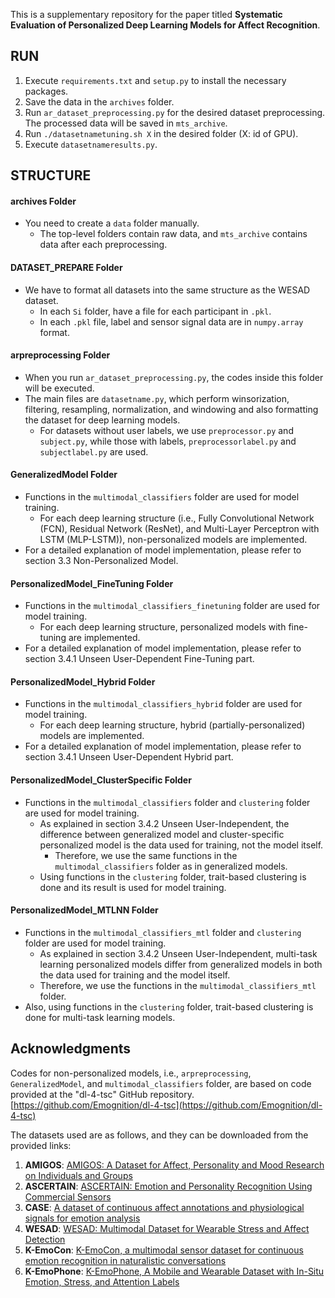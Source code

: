 This is a supplementary repository for the paper titled **Systematic Evaluation of Personalized Deep Learning Models for Affect Recognition**.

## RUN
1. Execute `requirements.txt` and `setup.py` to install the necessary packages.
2. Save the data in the `archives` folder.
3. Run `ar_dataset_preprocessing.py` for the desired dataset preprocessing. The processed data will be saved in `mts_archive`.
4. Run `./datasetnametuning.sh X` in the desired folder (X: id of GPU).
5. Execute `datasetnameresults.py`.

## STRUCTURE

#### archives Folder
- You need to create a `data` folder manually.
  -  The top-level folders contain raw data, and `mts_archive` contains data after each preprocessing.

#### DATASET_PREPARE Folder
- We have to format all datasets into the same structure as the WESAD dataset.
  - In each `Si` folder, have a file for each participant in `.pkl`.
  - In each `.pkl` file, label and sensor signal data are in `numpy.array` format.

#### arpreprocessing Folder
- When you run `ar_dataset_preprocessing.py`, the codes inside this folder will be executed.
- The main files are `datasetname.py`, which perform winsorization, filtering, resampling, normalization, and windowing and also formatting the dataset for deep learning models.
  - For datasets without user labels, we use `preprocessor.py` and `subject.py`, while those with labels, `preprocessorlabel.py` and `subjectlabel.py` are used.

#### GeneralizedModel Folder
- Functions in the `multimodal_classifiers` folder are used for model training.
  - For each deep learning structure (i.e., Fully Convolutional Network (FCN), Residual Network (ResNet), and Multi-Layer Perceptron with LSTM (MLP-LSTM)), non-personalized models are implemented.
- For a detailed explanation of model implementation, please refer to section 3.3 Non-Personalized Model.

#### PersonalizedModel_FineTuning Folder
- Functions in the `multimodal_classifiers_finetuning` folder are used for model training.
  - For each deep learning structure, personalized models with fine-tuning are implemented.
- For a detailed explanation of model implementation, please refer to section 3.4.1 Unseen User-Dependent Fine-Tuning part.

#### PersonalizedModel_Hybrid Folder
- Functions in the `multimodal_classifiers_hybrid` folder are used for model training.
  - For each deep learning structure, hybrid (partially-personalized) models are implemented.
- For a detailed explanation of model implementation, please refer to section 3.4.1 Unseen User-Dependent Hybrid part.

#### PersonalizedModel_ClusterSpecific Folder
- Functions in the `multimodal_classifiers` folder and `clustering` folder are used for model training.
  - As explained in section 3.4.2 Unseen User-Independent, the difference between generalized model and cluster-specific personalized model is the data used for training, not the model itself.
    - Therefore, we use the same functions in the `multimodal_classifiers` folder as in generalized models.
  - Using functions in the `clustering` folder, trait-based clustering is done and its result is used for model training.

#### PersonalizedModel_MTLNN Folder
- Functions in the `multimodal_classifiers_mtl` folder and `clustering` folder are used for model training.
  - As explained in section 3.4.2 Unseen User-Independent, multi-task learning personalized models differ from generalized models in both the data used for training and the model itself.
  - Therefore, we use the functions in the `multimodal_classifiers_mtl` folder.
- Also, using functions in the `clustering` folder, trait-based clustering is done for multi-task learning models.

## Acknowledgments
Codes for non-personalized models, i.e., `arpreprocessing`, `GeneralizedModel`, and `multimodal_classifiers` folder, are based on code provided at the "dl-4-tsc" GitHub repository. [https://github.com/Emognition/dl-4-tsc](https://github.com/Emognition/dl-4-tsc)

The datasets used are as follows, and they can be downloaded from the provided links:
  1. **AMIGOS**: [AMIGOS: A Dataset for Affect, Personality and Mood Research on Individuals and Groups](http://www.eecs.qmul.ac.uk/mmv/datasets/amigos/)
  2. **ASCERTAIN**: [ASCERTAIN: Emotion and Personality Recognition Using Commercial Sensors](https://ascertain-dataset.github.io/)
  3. **CASE**: [A dataset of continuous affect annotations and physiological signals for emotion analysis](https://gitlab.com/karan-shr/case_dataset)
  4. **WESAD**: [WESAD: Multimodal Dataset for Wearable Stress and Affect Detection](https://ubicomp.eti.uni-siegen.de/home/datasets/icmi18/)
  5. **K-EmoCon**: [K-EmoCon, a multimodal sensor dataset for continuous emotion recognition in naturalistic conversations](https://zenodo.org/records/3814370)
  6. **K-EmoPhone**: [K-EmoPhone, A Mobile and Wearable Dataset with In-Situ Emotion, Stress, and Attention Labels](https://doi.org/10.5281/zenodo.7606611)
